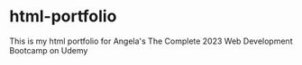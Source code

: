 # html-portfolio
This is my html portfolio for Angela's The Complete 2023 Web Development Bootcamp on Udemy

